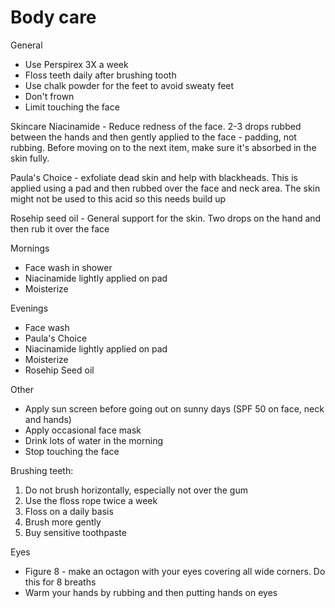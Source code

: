 # Body care
General
- Use Perspirex 3X a week
- Floss teeth daily after brushing tooth 
- Use chalk powder for the feet to avoid sweaty feet 
- Don't frown
- Limit touching the face

Skincare
Niacinamide - Reduce redness of the face. 2-3 drops rubbed between the hands and then gently applied to the face - padding, not rubbing. Before moving on to the next item, make sure it's absorbed in the skin fully. 

Paula's Choice - exfoliate dead skin and help with blackheads. This is applied using a pad and then rubbed over the face and neck area. The skin might not be used to this acid so this needs build up

Rosehip seed oil - General support for the skin. Two drops on the hand and then rub it over the face

Mornings 
- Face wash in shower 
- Niacinamide lightly applied on pad
- Moisterize 

Evenings 
- Face wash 
- Paula's Choice
- Niacinamide lightly applied on pad
- Moisterize 
- Rosehip Seed oil

Other 
- Apply sun screen before going out on sunny days (SPF 50 on face, neck and hands)
- Apply occasional face mask 
- Drink lots of water in the morning 
- Stop touching the face

Brushing teeth:
1.	Do not brush horizontally, especially not over the gum
2.	Use the floss rope twice a week
3.	Floss on a daily basis 
4.	Brush more gently
5.	Buy sensitive toothpaste 


Eyes
- Figure 8 - make an octagon with your eyes covering all wide corners. Do this for 8 breaths 
- Warm your hands by rubbing and then putting hands on eyes
